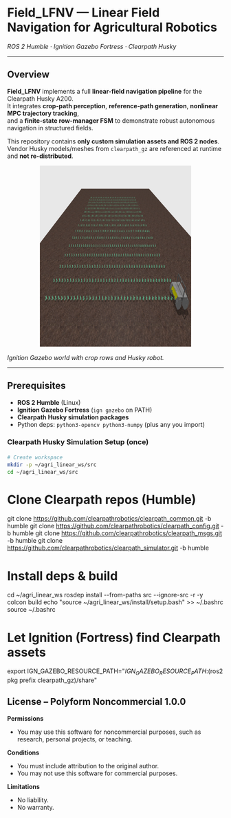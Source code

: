 # Field_LFNV — Linear Field Navigation for Agricultural Robotics  
*ROS 2 Humble · Ignition Gazebo Fortress · Clearpath Husky*

---

## Overview
**Field_LFNV** implements a full **linear-field navigation pipeline** for the Clearpath Husky A200.  
It integrates **crop-path perception**, **reference-path generation**, **nonlinear MPC trajectory tracking**,  
and a **finite-state row-manager FSM** to demonstrate robust autonomous navigation in structured fields.

This repository contains **only custom simulation assets and ROS 2 nodes**.  
Vendor Husky models/meshes from `clearpath_gz` are referenced at runtime and **not re-distributed**.

<p align="center">
  <img src="assets/field_layout.png" alt="Linear field Ignition world" width="70%" height="420px">
</p>

*Ignition Gazebo world with crop rows and Husky robot.*

---

## Prerequisites

- **ROS 2 Humble** (Linux)  
- **Ignition Gazebo Fortress** (`ign gazebo` on PATH)  
- **Clearpath Husky simulation packages**  
- Python deps: `python3-opencv python3-numpy` (plus any you import)

### Clearpath Husky Simulation Setup (once)

```bash
# Create workspace
mkdir -p ~/agri_linear_ws/src
cd ~/agri_linear_ws/src
```


# Clone Clearpath repos (Humble)
git clone https://github.com/clearpathrobotics/clearpath_common.git    -b humble
git clone https://github.com/clearpathrobotics/clearpath_config.git    -b humble
git clone https://github.com/clearpathrobotics/clearpath_msgs.git      -b humble
git clone https://github.com/clearpathrobotics/clearpath_simulator.git -b humble

# Install deps & build
cd ~/agri_linear_ws
rosdep install --from-paths src --ignore-src -r -y
colcon build
echo "source ~/agri_linear_ws/install/setup.bash" >> ~/.bashrc
source ~/.bashrc

# Let Ignition (Fortress) find Clearpath assets
export IGN_GAZEBO_RESOURCE_PATH="$IGN_GAZEBO_RESOURCE_PATH:$(ros2 pkg prefix clearpath_gz)/share"

## License – Polyform Noncommercial 1.0.0

**Permissions**

- You may use this software for noncommercial purposes, such as research, personal projects, or teaching.

**Conditions**

- You must include attribution to the original author.
- You may not use this software for commercial purposes.

**Limitations**

- No liability.
- No warranty.


